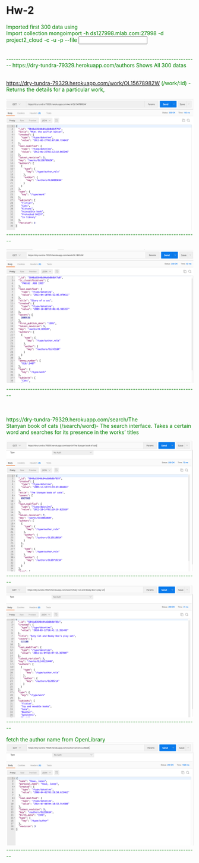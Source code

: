 # Hw-2

<span style="color: green">Imported first 300 data using <br />
Import collection
mongoimport -h ds127998.mlab.com:27998 -d project2_cloud -c <collection> -u <user> -p <password> --file <input file>
<br />
<br />

</span>
<span style="color: green"> -------------------------------------------------------------------------------- </span>
<span style="color: green"> https://dry-tundra-79329.herokuapp.com/authors Shows All 300 datas</span> <br />

<br />



<span style="color: green"> https://dry-tundra-79329.herokuapp.com/work/OL15678982W (/work/:id) - Returns the details for a particular work, </span> <br />
<br />
![image](https://raw.githubusercontent.com/i143code/OpenLibrary/master/images/Screen%20Shot%202016-12-09%20at%207.04.54%20PM.png)
<span style="color: green"> -------------------------------------------------------------------------------- </span>

![image](https://raw.githubusercontent.com/i143code/OpenLibrary/master/images/Screen%20Shot%202016-12-09%20at%207.05.58%20PM.png)
<span style="color: green"> -------------------------------------------------------------------------------- </span>


<br />
<br />
<span style="color: green">https://dry-tundra-79329.herokuapp.com/search/The  <br />Stanyan book of cats   (/search/word)- The search interface. Takes a certain word and searches for its presence in the works’ titles </span>
<br />


![image](https://raw.githubusercontent.com/i143code/OpenLibrary/master/images/Screen%20Shot%202016-12-09%20at%207.08.19%20PM.png)
<span style="color: green"> -------------------------------------------------------------------------------- </span>
<br />
![image](https://raw.githubusercontent.com/i143code/OpenLibrary/master/images/Screen%20Shot%202016-12-09%20at%207.08.43%20PM.png)
<span style="color: green"> -------------------------------------------------------------------------------- </span>



<span style="color: green">  fetch the author name  from OpenLibrary </span>
![image](https://raw.githubusercontent.com/i143code/OpenLibrary/master/images/Screen%20Shot%202016-12-09%20at%207.07.36%20PM.png)
<span style="color: green"> -------------------------------------------------------------------------------- </span>
